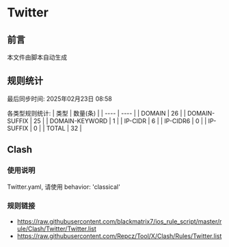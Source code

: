 # Twitter

## 前言
本文件由脚本自动生成

## 规则统计
最后同步时间: 2025年02月23日 08:58

各类型规则统计:
| 类型 | 数量(条)  | 
| ---- | ----  |
| DOMAIN | 26 | 
| DOMAIN-SUFFIX | 25 | 
| DOMAIN-KEYWORD | 1 | 
| IP-CIDR | 6 | 
| IP-CIDR6 | 0 | 
| IP-SUFFIX | 0 | 
| TOTAL | 32 | 
## Clash 
### 使用说明 
Twitter.yaml, 请使用 behavior: 'classical' 
### 规则链接 
- https://raw.githubusercontent.com/blackmatrix7/ios_rule_script/master/rule/Clash/Twitter/Twitter.list 
- https://raw.githubusercontent.com/Repcz/Tool/X/Clash/Rules/Twitter.list 
